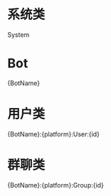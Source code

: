 # 系统类
System

# Bot
{BotName}

# 用户类
{BotName}:{platform}:User:{id}

# 群聊类
{BotName}:{platform}:Group:{id}